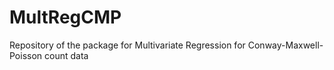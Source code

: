 # MultRegCMP
Repository of the package for Multivariate Regression for Conway-Maxwell-Poisson count data
